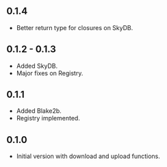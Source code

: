 ## 0.1.4

  - Better return type for closures on SkyDB.

## 0.1.2 - 0.1.3

  - Added SkyDB. 
  - Major fixes on Registry.

## 0.1.1

  - Added Blake2b.
  - Registry implemented.

## 0.1.0

  - Initial version with download and upload functions.